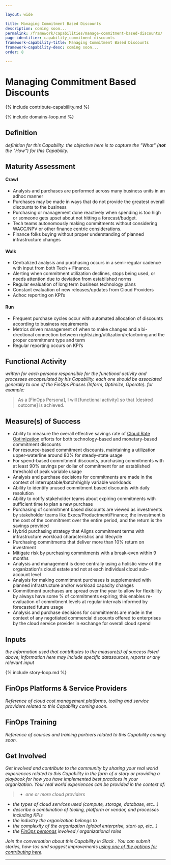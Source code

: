 ```yaml
---

layout: wide

title: Managing Commitment Based Discounts
description: coming soon...
permalink: /framework/capabilities/manage-commitment-based-discounts/
page-identifier: capability_commitment-discounts
framework-capability-title: Managing Commitment Based Discounts
framework-capability-desc: coming soon...
order: 8

---
```


# Managing Commitment Based Discounts

{% include contribute-capabiility.md %}

{% include domains-loop.md %}


## Definition
_definition for this Capability.  the objective here is to capture the "What" (**not** the "How") for this Capability._


## Maturity Assessment

#### Crawl
* Analysis and purchases are performed across many business units in an adhoc manner
* Purchases may be made in ways that do not provide the greatest overall discounts to the business
* Purchasing or management done reactively when spending is too high or someone gets upset about not hitting a forecast/budget.
* Tech teams autonomously making commitments without considering WACC/NPV or other finance centric considerations.
* Finance folks buying without proper understanding of planned infrastructure changes


#### Walk
* Centralized analysis and purchasing occurs in a semi-regular cadence with input from both Tech + Finance.
* Alerting when commitment utilization declines, stops being used, or needs attention due to deviation from established norms
* Regular evaluation of long term business technology plans
* Constant evaluation of new releases/updates from Cloud Providers
* Adhoc reporting on KPI’s


#### Run
* Frequent purchase cycles occur with automated allocation of discounts according to business requirements
* Metrics driven management of when to make changes and a bi-drectional connection between rightsizing/utilization/refactoring and the proper commitment type and term
* Regular reporting occurs on KPI’s




## Functional Activity
_written for each persona responsible for the functional activity and processes encapsulated by his Capability.  each one should be associated generally to one of the FinOps Phases (Inform, Optimize, Operate). for example:_
>As a [FinOps Persona], I will [functional activity] so that [desired outcome] is achieved.



## Measure(s) of Success
* Ability to measure the overall effective savings rate of [Cloud Rate Optimization](https://www.finops.org/framework/domains/cloud-rate-optimization/) efforts for both technology-based and monetary-based commitment discounts
* For resource-based commitment discounts, maintaining a utilization upper-waterline around 80% for steady-state usage
* For spend-based commitment discounts, purchasing commitments with at least 90% savings per dollar of commitment for an established threshold of peak variable usage
* Analysis and purchase decisions for commitments are made in the context of interruptable/batch/highly variable workloads
* Ability to identify unused commitment based discounts with daily resolution
* Ability to notify stakeholder teams about expiring commitments with sufficient time to plan a new purchase
* Purchasing of commitment based discounts are viewed as investments by stakeholder teams like Execs/Productment/Finance; the investment is the cost of the commitment over the entire period, and the return is the savings provided
* Hybrid purchasing strategy that Aligns commitment terms with infrastructure workload characteristics and lifecycle
* Purchasing commitments that deliver more than 10% return on investment
* Mitigate risk by purchasing commitments with a break-even within 9 months
* Analysis and management is done centrally using a holistic view of the organization's cloud estate and not at each individual cloud sub-account level
* Analysis for making commitment purchases is supplemented with planned infrastructure and/or workload capacity changes
* Committment purchases are spread over the year to allow for flexibility by always have some % of commitments expiring; this enables re-evaluation of commitment levels at regular intervals informed by forecasted future usage
* Analysis and purchase decisions for commitments are made in the context of any negotiated commercial discounts offered to enterprises by the cloud service provider in exchange for overall cloud spend



## Inputs
_the information used that contributes to the measure(s) of success listed above; information here may include specific datasources, reports or any relevant input_


<!-- ####### Real World Resources ####### -->

{% include story-loop.md %}


## FinOps Platforms & Service Providers
_Reference of cloud cost management platforms, tooling and service providers related to this Capability coming soon._


## FinOps Training
_Reference of courses and training partners related to this Capability coming soon._




## Get Involved

_Get involved and contribute to the community by sharing your real world experiences related to this Capability in the form of a story or providing a playbook for how you have implemented best practices in your organization. Your real world experiences can be provided in the context of:_

>* _one or more cloud providers_
* _the types of cloud services used (compute, storage, database, etc...)_
* _describe a combination of  tooling, platform or vendor, and processes including KPIs_
* _the industry the organization belongs to_
* _the complexity of the organization (global enterprise, start-up, etc…)_
* _the [FinOps personas](https://www.finops.org/framework/personas/) involved / organizational roles_

_Join the conversation about this Capability in Slack <!-- [insert name and link to Slack channel here] -->. You can submit stories, how-tos and suggest improvements [using one of the options for contributing here](https://www.finops.org/introduction/how-to-contribute/)._

---
